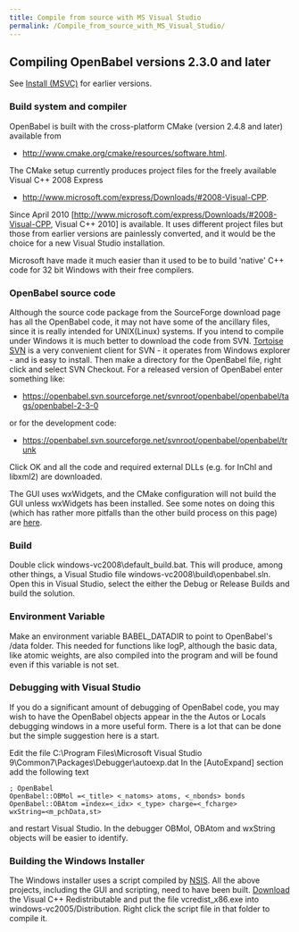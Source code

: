 ```yaml
---
title: Compile from source with MS Visual Studio
permalink: /Compile_from_source_with_MS_Visual_Studio/
---
```


Compiling OpenBabel versions 2.3.0 and later
--------------------------------------------

See [Install (MSVC)](/Install_(MSVC) "wikilink") for earlier versions.

### Build system and compiler

OpenBabel is built with the cross-platform CMake (version 2.4.8 and later) available from

-   <http://www.cmake.org/cmake/resources/software.html>.

The CMake setup currently produces project files for the freely available Visual C++ 2008 Express

-   <http://www.microsoft.com/express/Downloads/#2008-Visual-CPP>.

Since April 2010 \[<http://www.microsoft.com/express/Downloads/#2008-Visual-CPP>, Visual C++ 2010\] is available. It uses different project files but those from earlier versions are painlessly converted, and it would be the choice for a new Visual Studio installation.

Microsoft have made it much easier than it used to be to build 'native' C++ code for 32 bit Windows with their free compilers.

### OpenBabel source code

Although the source code package from the SourceForge download page has all the OpenBabel code, it may not have some of the ancillary files, since it is really intended for UNIX(Linux) systems. If you intend to compile under Windows it is much better to download the code from SVN. [Tortoise SVN](http://tortoisesvn.tigris.org/) is a very convenient client for SVN - it operates from Windows explorer - and is easy to install. Then make a directory for the OpenBabel file, right click and select SVN Checkout. For a released version of OpenBabel enter something like:

-   <https://openbabel.svn.sourceforge.net/svnroot/openbabel/openbabel/tags/openbabel-2-3-0>

or for the development code:

-   <https://openbabel.svn.sourceforge.net/svnroot/openbabel/openbabel/trunk>

Click OK and all the code and required external DLLs (e.g. for InChI and libxml2) are downloaded.

The GUI uses wxWidgets, and the CMake configuration will not build the GUI unless wxWidgets has been installed. See some notes on doing this (which has rather more pitfalls than the other build process on this page) are [here](/Install_(MSVC)#wxWidgets "wikilink").

### Build

Double click windows-vc2008\\default_build.bat. This will produce, among other things, a Visual Studio file windows-vc2008\\build\\openbabel.sln. Open this in Visual Studio, select the either the Debug or Release Builds and build the solution.

### Environment Variable

Make an environment variable BABEL_DATADIR to point to OpenBabel's /data folder. This needed for functions like logP, although the basic data, like atomic weights, are also compiled into the program and will be found even if this variable is not set.

### Debugging with Visual Studio

If you do a significant amount of debugging of OpenBabel code, you may wish to have the OpenBabel objects appear in the the Autos or Locals debugging windows in a more useful form. There is a lot that can be done but the simple suggestion here is a start.

Edit the file C:\\Program Files\\Microsoft Visual Studio 9\\Common7\\Packages\\Debugger\\autoexp.dat
In the \[AutoExpand\] section add the following text

    ; OpenBabel
    OpenBabel::OBMol =<_title> <_natoms> atoms, <_nbonds> bonds
    OpenBabel::OBAtom =index=<_idx> <_type> charge=<_fcharge>
    wxString=<m_pchData,st>

and restart Visual Studio.
In the debugger OBMol, OBAtom and wxString objects will be easier to identify.

### Building the Windows Installer

The Windows installer uses a script compiled by [NSIS](http://nsis.sourceforge.net/Main_Page). All the above projects, including the GUI and scripting, need to have been built. [Download](http://www.microsoft.com/downloads/details.aspx?familyid=200B2FD9-AE1A-4A14-984D-389C36F85647&displaylang=en) the Visual C++ Redistributable and put the file vcredist_x86.exe into windows-vc2005/Distribution. Right click the script file in that folder to compile it.